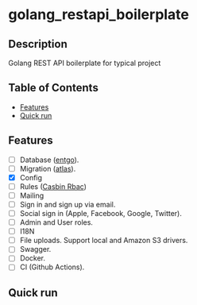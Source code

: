 # golang_restapi_boilerplate

## Description

Golang REST API boilerplate for typical project

## Table of Contents

-   [Features](#features)
-   [Quick run](#quick-run)

## Features

-   [ ] Database ([entgo](https://github.com/ent/ent)).
-   [ ] Migration ([atlas](https://github.com/ariga/atlas)).
-   [x] Config
-   [ ] Rules ([Casbin Rbac](https://github.com/casbin/casbin))
-   [ ] Mailing
-   [ ] Sign in and sign up via email.
-   [ ] Social sign in (Apple, Facebook, Google, Twitter).
-   [ ] Admin and User roles.
-   [ ] I18N
-   [ ] File uploads. Support local and Amazon S3 drivers.
-   [ ] Swagger.
-   [ ] Docker.
-   [ ] CI (Github Actions).

## Quick run
